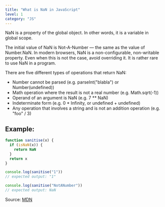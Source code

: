 ```yaml
---
title: "What is NaN in JavaScript"
level: 1
category: "JS"
---
```


NaN is a property of the global object. In other words, it is a variable in global scope.

The initial value of NaN is Not-A-Number — the same as the value of Number.NaN. In modern browsers, NaN is a non-configurable, non-writable property. Even when this is not the case, avoid overriding it. It is rather rare to use NaN in a program.

There are five different types of operations that return NaN:

- Number cannot be parsed (e.g. parseInt("blabla") or Number(undefined))
- Math operation where the result is not a real number (e.g. Math.sqrt(-1))
- Operand of an argument is NaN (e.g. 7 \*\* NaN)
- Indeterminate form (e.g. 0 \* Infinity, or undefined + undefined)
- Any operation that involves a string and is not an addition operation (e.g. "foo" / 3)

## Example:

```javascript
function sanitise(x) {
  if (isNaN(x)) {
    return NaN
  }
  return x
}

console.log(sanitise("1"))
// expected output: "1"

console.log(sanitise("NotANumber"))
// expected output: NaN
```

Source: [MDN](https://developer.mozilla.org/en-US/docs/Web/JavaScript/Reference/Global_Objects/NaN)
